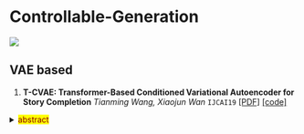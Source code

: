 # Controllable-Generation

![](https://img.shields.io/badge/Status-building-brightgreen)


## VAE based
1. **T-CVAE: Transformer-Based Conditioned Variational Autoencoder for Story Completion** *Tianming Wang, Xiaojun Wan* `IJCAI19` [[PDF]](https://www.ijcai.org/proceedings/2019/0727.pdf) [[code]](https://github.com/sodawater/T-CVAE)
<details>
<summary><mark><font color=darkred>abstract</font></mark></summary>
</details>

